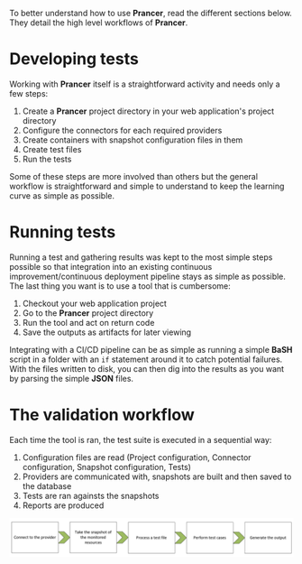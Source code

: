 To better understand how to use **Prancer**, read the different sections below. They detail the high level workflows of **Prancer**.

# Developing tests

Working with **Prancer** itself is a straightforward activity and needs only a few steps:

1. Create a **Prancer** project directory in your web application's project directory
2. Configure the connectors for each required providers
3. Create containers with snapshot configuration files in them
4. Create test files
5. Run the tests

Some of these steps are more involved than others but the general workflow is straightforward and simple to understand to keep the learning curve as simple as possible.

# Running tests

Running a test and gathering results was kept to the most simple steps possible so that integration into an existing continuous improvement/continuous deployment pipeline stays as simple as possible. The last thing you want is to use a tool that is cumbersome:

1. Checkout your web application project
2. Go to the **Prancer** project directory
3. Run the tool and act on return code
4. Save the outputs as artifacts for later viewing

Integrating with a CI/CD pipeline can be as simple as running a simple **BaSH** script in a folder with an `if` statement around it to catch potential failures. With the files written to disk, you can then dig into the results as you want by parsing the simple **JSON** files.

# The validation workflow

Each time the tool is ran, the test suite is executed in a sequential way:

1. Configuration files are read (Project configuration, Connector configuration, Snapshot configuration, Tests)
2. Providers are communicated with, snapshots are built and then saved to the database
3. Tests are ran againsts the snapshots
4. Reports are produced

![High-Level process](images/high-level-process.png)